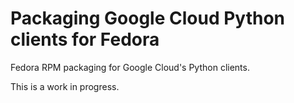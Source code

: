 # Packaging Google Cloud Python clients for Fedora

Fedora RPM packaging for Google Cloud's Python clients.

This is a work in progress.
